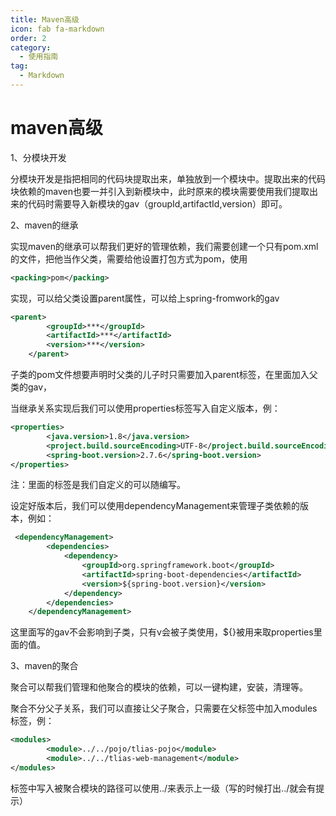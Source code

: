 ```yaml
---
title: Maven高级
icon: fab fa-markdown
order: 2
category:
  - 使用指南
tag:
  - Markdown
---
```



# maven高级

1、分模块开发

分模块开发是指把相同的代码块提取出来，单独放到一个模块中。提取出来的代码块依赖的maven也要一并引入到新模块中，此时原来的模块需要使用我们提取出来的代码时需要导入新模块的gav（groupId,artifactId,version）即可。

2、maven的继承

实现maven的继承可以帮我们更好的管理依赖，我们需要创建一个只有pom.xml的文件，把他当作父类，需要给他设置打包方式为pom，使用

```xml
<packing>pom</packing>
```

实现，可以给父类设置parent属性，可以给上spring-fromwork的gav

```xml
<parent>
        <groupId>***</groupId>
        <artifactId>***</artifactId>
        <version>***</version>
    </parent>
```

子类的pom文件想要声明时父类的儿子时只需要加入parent标签，在里面加入父类的gav，

当继承关系实现后我们可以使用properties标签写入自定义版本，例：

```xml
<properties>
        <java.version>1.8</java.version>
        <project.build.sourceEncoding>UTF-8</project.build.sourceEncoding>
        <spring-boot.version>2.7.6</spring-boot.version>
</properties>
```

注：里面的标签是我们自定义的可以随编写。

设定好版本后，我们可以使用dependencyManagement来管理子类依赖的版本，例如：

```xml
 <dependencyManagement>
        <dependencies>
            <dependency>
                <groupId>org.springframework.boot</groupId>
                <artifactId>spring-boot-dependencies</artifactId>
                <version>${spring-boot.version}</version>
            </dependency>
        </dependencies>
    </dependencyManagement>
```

这里面写的gav不会影响到子类，只有v会被子类使用，${}被用来取properties里面的值。

3、maven的聚合

聚合可以帮我们管理和他聚合的模块的依赖，可以一键构建，安装，清理等。

聚合不分父子关系，我们可以直接让父子聚合，只需要在父标签中加入modules标签，例：

```xml
<modules>
        <module>../../pojo/tlias-pojo</module>
        <module>../../tlias-web-management</module>
</modules>
```

标签中写入被聚合模块的路径可以使用../来表示上一级（写的时候打出../就会有提示）